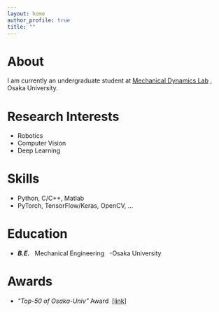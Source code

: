 ```yaml
---
layout: home
author_profile: true
title: ""
---
```

# About
  I am currently an undergraduate student at [Mechanical Dynamics Lab](https://ishikawa-lab.sakura.ne.jp/) , Osaka University.

# Research Interests
  - Robotics
  - Computer Vision
  - Deep Learning

# Skills
  - Python, C/C++, Matlab
  - PyTorch, TensorFlow/Keras, OpenCV, ...

# Education
  - ***B.E.***   &nbsp; Mechanical Engineering &nbsp; -Osaka University

# Awards
  - *"Top-50 of Osaka-Univ"* Award &nbsp;[[link]](https://www.celas.osaka-u.ac.jp/wp-content/uploads/2019/01/h30_prize_recipients.pdf)